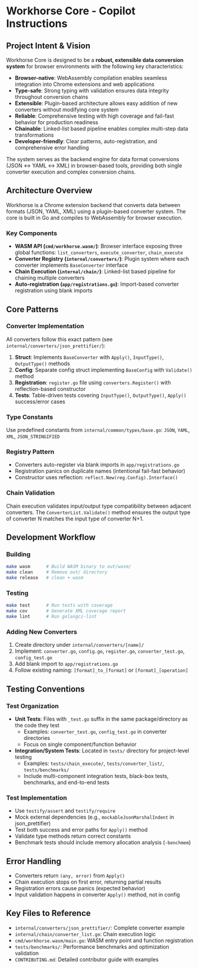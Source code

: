 # Workhorse Core - Copilot Instructions

## Project Intent & Vision

Workhorse Core is designed to be a **robust, extensible data conversion system** for browser environments with the following key characteristics:

- **Browser-native**: WebAssembly compilation enables seamless integration into Chrome extensions and web applications
- **Type-safe**: Strong typing with validation ensures data integrity throughout conversion chains
- **Extensible**: Plugin-based architecture allows easy addition of new converters without modifying core system
- **Reliable**: Comprehensive testing with high coverage and fail-fast behavior for production readiness
- **Chainable**: Linked-list based pipeline enables complex multi-step data transformations
- **Developer-friendly**: Clear patterns, auto-registration, and comprehensive error handling

The system serves as the backend engine for data format conversions (JSON ↔ YAML ↔ XML) in browser-based tools, providing both single converter execution and complex conversion chains.

## Architecture Overview

Workhorse is a Chrome extension backend that converts data between formats (JSON, YAML, XML) using a plugin-based converter system. The core is built in Go and compiles to WebAssembly for browser execution.

### Key Components

- **WASM API (`cmd/workhorse.wasm/`)**: Browser interface exposing three global functions: `list_converters`, `execute_converter`, `chain_execute`
- **Converter Registry (`internal/converters/`)**: Plugin system where each converter implements `BaseConverter` interface
- **Chain Execution (`internal/chain/`)**: Linked-list based pipeline for chaining multiple converters
- **Auto-registration (`app/registrations.go`)**: Import-based converter registration using blank imports

## Core Patterns

### Converter Implementation

All converters follow this exact pattern (see `internal/converters/json_prettifier/`):

1. **Struct**: Implements `BaseConverter` with `Apply()`, `InputType()`, `OutputType()` methods
2. **Config**: Separate config struct implementing `BaseConfig` with `Validate()` method
3. **Registration**: `register.go` file using `converters.Register()` with reflection-based constructor
4. **Tests**: Table-driven tests covering `InputType()`, `OutputType()`, `Apply()` success/error cases

### Type Constants

Use predefined constants from `internal/common/types/base.go`: `JSON`, `YAML`, `XML`, `JSON_STRINGIFIED`

### Registry Pattern

- Converters auto-register via blank imports in `app/registrations.go`
- Registration panics on duplicate names (intentional fail-fast behavior)
- Constructor uses reflection: `reflect.New(reg.Config).Interface()`

### Chain Validation

Chain execution validates input/output type compatibility between adjacent converters. The `ConverterList.Validate()` method ensures the output type of converter N matches the input type of converter N+1.

## Development Workflow

### Building

```bash
make wasm      # Build WASM binary to out/wasm/
make clean     # Remove out/ directory
make release   # clean + wasm
```

### Testing

```bash
make test      # Run tests with coverage
make cov       # Generate XML coverage report
make lint      # Run golangci-lint
```

### Adding New Converters

1. Create directory under `internal/converters/[name]/`
2. Implement: `converter.go`, `config.go`, `register.go`, `converter_test.go`, `config_test.go`
3. Add blank import to `app/registrations.go`
4. Follow existing naming: `[format]_to_[format]` or `[format]_[operation]`

## Testing Conventions

### Test Organization

- **Unit Tests**: Files with `_test.go` suffix in the same package/directory as the code they test
  - Examples: `converter_test.go`, `config_test.go` in converter directories
  - Focus on single component/function behavior
- **Integration/System Tests**: Located in `tests/` directory for project-level testing
  - Examples: `tests/chain_execute/`, `tests/converter_list/`, `tests/benchmarks/`
  - Include multi-component integration tests, black-box tests, benchmarks, and end-to-end tests

### Test Implementation

- Use `testify/assert` and `testify/require`
- Mock external dependencies (e.g., `mockableJsonMarshalIndent` in json_prettifier)
- Test both success and error paths for `Apply()` method
- Validate type methods return correct constants
- Benchmark tests should include memory allocation analysis (`-benchmem`)

## Error Handling

- Converters return `(any, error)` from `Apply()`
- Chain execution stops on first error, returning partial results
- Registration errors cause panics (expected behavior)
- Input validation happens in converter `Apply()` method, not in config

## Key Files to Reference

- `internal/converters/json_prettifier/`: Complete converter example
- `internal/chain/converter_list.go`: Chain execution logic
- `cmd/workhorse.wasm/main.go`: WASM entry point and function registration
- `tests/benchmarks/`: Performance benchmarks and optimization validation
- `CONTRIBUTING.md`: Detailed contributor guide with examples
